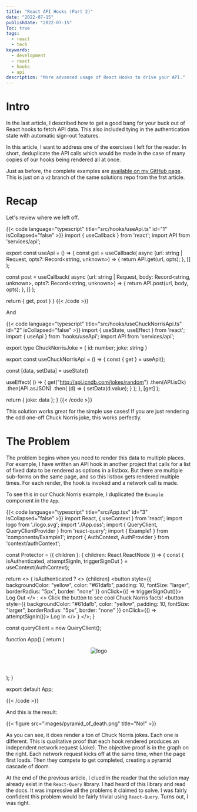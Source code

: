 ```yaml
---
title: "React API Hooks (Part 2)"
date: "2022-07-15"
publishDate: "2022-07-15"
Toc: true
tags:
  - react
  - tech
keywords: 
  - development
  - react
  - hooks
  - api
description: "More advanced usage of React Hooks to drive your API."
---
```


# Intro

In the last article, I described how to get a good bang for your buck out of React hooks to fetch API data. This also included tying in the authentication state with automatic sign-out features. 

In this article, I want to address one of the exercises I left for the reader. In short, deduplicate the API calls which would be made in the case of many copies of our hooks being rendered all at once. 

Just as before, the complete examples are [available on my GitHub page](https://github.com/ouifi/react-api-hooks-examples/tree/v2). This is just on a `v2` branch of the same solutions repo from the frst article.

# Recap

Let's review where we left off. 

{{< code language="typescript" title="src/hooks/useApi.ts" id="1" isCollapsed="false" >}}
import { useCallback } from 'react';
import API from 'services/api';

export const useApi = () => {
  const get = useCallback(
    async (url: string | Request, opts?: Record<string, unknown>) => {
      return API.get(url, opts);
    },
    []
  );

  const post = useCallback(
    async (url: string | Request, body: Record<string, unknown>, opts?: Record<string, unknown>) => {
      return API.post(url, body, opts);
    },
    []
  );

  return { get, post }
}
{{< /code >}}

And 

{{< code language="typescript" title="src/hooks/useChuckNorrisApi.ts" id="2" isCollapsed="false" >}}
import { useState, useEffect } from 'react';
import { useApi } from 'hooks/useApi';
import API from 'services/api';

export type ChuckNorrisJoke = {
  id: number;
  joke: string
}

export const useChuckNorrisApi = () => {
  const { get } = useApi();

  const [data, setData] = useState<ChuckNorrisJoke>()

  useEffect(
    () => {
      get("http://api.icndb.com/jokes/random")
        .then(API.isOk)
        .then(API.asJSON)
        .then(
          (d) => {
            setData(d.value);
          }
        );
    },
    [get]
  );

  return { joke: data };
}
{{< /code >}}

This solution works great for the simple use cases! If you are just rendering the odd one-off Chuck Norris joke, this works perfectly. 

# The Problem

The problem begins when you need to render this data to multiple places. For example, I have written an API hook in another project that calls for a list of fixed data to be rendered as options in a listbox. But there are multiple sub-forms on the same page, and so this listbox gets rendered multiple times. For each render, the hook is invoked and a network call is made. 

To see this in our Chuck Norris example, I duplicated the `Example` component in the `App`. 

{{< code language="typescript" title="src/App.tsx" id="3" isCollapsed="false" >}}
import React, { useContext } from 'react';
import logo from './logo.svg';
import './App.css';
import { QueryClient, QueryClientProvider } from 'react-query';
import { Example1 } from 'components/Example1';
import { AuthContext, AuthProvider } from 'context/authContext';

const Protector = ({ children }: { children: React.ReactNode }) => {
  const { isAuthenticated, attemptSignIn, triggerSignOut } = useContext(AuthContext);

  return <>
    {
      isAuthenticated
        ? <>
          {children}
          <button style={{ backgroundColor: "yellow", color: "#61dafb", padding: 10, fontSize: "larger", borderRadius: "5px", border: "none" }} onClick={() => triggerSignOut()}>
            Log Out
          </button>
        </>
        : <>
          <span>Click the button to see cool Chuck Norris facts!</span>
          <button style={{ backgroundColor: "#61dafb", color: "yellow", padding: 10, fontSize: "larger", borderRadius: "5px", border: "none" }} onClick={() => attemptSignIn()}>
            Log In
          </button>
        </>
    }
  </>;
}

const queryClient = new QueryClient();

function App() {
  return (
    <AuthProvider>
      <div className="App">
        <header className="App-header">
          <Protector>
            <img src={logo} className="App-logo" alt="logo" />
            <Example1 />
            <Example1 />
            <Example1 />
            <Example1 />
            <Example1 />
            <Example1 />
            <Example1 />
            <Example1 />
            <Example1 />
            <Example1 />
            <Example1 />
            <Example1 />
            <Example1 />
            <Example1 />
            <Example1 />
            <Example1 />
            <Example1 />
            <Example1 />
          </Protector>
        </header>
      </div>
    </AuthProvider>
  );
}

export default App;

{{< /code >}}

And this is the result:

{{< figure src="images/pyramid_of_death.png" title="No!" >}}

As you can see, it does render a ton of Chuck Norris jokes. Each one is different. This is qualitative proof that each hook rendered produces an independent network request (Joke). The objective proof is in the graph on the right. Each network request kicks off at the same time, when the page first loads. Then they compete to get completed, creating a pyramid cascade of doom. 

At the end of the previous article, I clued in the reader that the solution may already exist in the `React-Query` library. I had heard of this library and read the docs. It was impressive all the problems it claimed to solve. I was fairly confident this problem would be fairly trivial using `React-Query`. Turns out, I was right.



